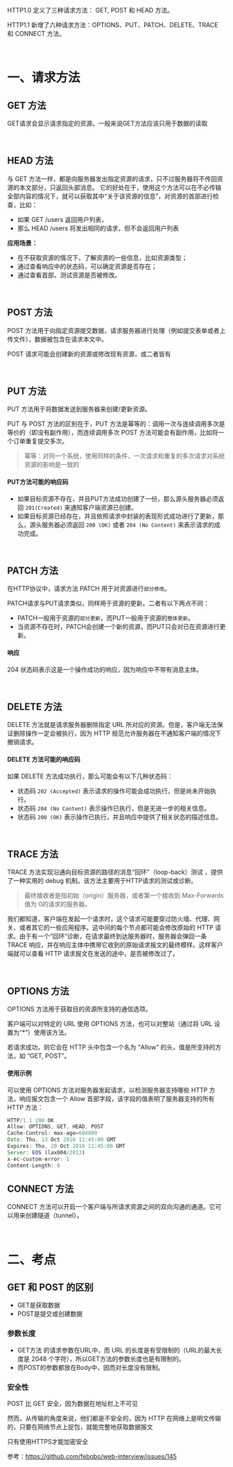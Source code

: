 HTTP1.0 定义了三种请求方法： GET, POST 和 HEAD 方法。

HTTP1.1 新增了六种请求方法：OPTIONS、PUT、PATCH、DELETE、TRACE 和 CONNECT 方法。

<br>

# 一、请求方法

## GET 方法

GET请求会显示请求指定的资源。一般来说GET方法应该只用于数据的读取

<br>

## HEAD 方法

与 GET 方法一样，都是向服务器发出指定资源的请求，只不过服务器将不传回资源的本文部分，只返回头部消息。
它的好处在于，使用这个方法可以在不必传输全部内容的情况下，就可以获取其中“关于该资源的信息”，对资源的首部进行检查，比如：

- 如果 GET /users 返回用户列表，
- 那么 HEAD /users 将发出相同的请求，但不会返回用户列表

**应用场景：**

- 在不获取资源的情况下，了解资源的一些信息，比如资源类型；
- 通过查看响应中的状态码，可以确定资源是否存在；
- 通过查看首部，测试资源是否被修改。

<br>

## POST 方法

POST 方法用于向指定资源提交数据，请求服务器进行处理（例如提交表单或者上传文件），数据被包含在请求本文中。

POST 请求可能会创建新的资源或修改现有资源，或二者皆有

<br>

## PUT 方法

PUT 方法用于将数据发送到服务器来创建/更新资源。

PUT 与 POST 方法的区别在于，PUT 方法是幂等的：调用一次与连续调用多次是等价的（即没有副作用），而连续调用多次 POST 方法可能会有副作用，比如将一个订单重复提交多次。

> 幂等：对同一个系统，使用同样的条件，一次请求和重复的多次请求对系统资源的影响是一致的

#### PUT方法可能的响应码
- 如果目标资源不存在，并且PUT方法成功创建了一份，那么源头服务器必须返回 `201(Created)` 来通知客户端资源已创建。
- 如果目标资源已经存在，并且依照请求中封装的表现形式成功进行了更新，那么，源头服务器必须返回 `200 (OK)`  或者 `204 (No Content)` 来表示请求的成功完成。


<br>


## PATCH 方法

在HTTP协议中，请求方法 PATCH 用于对资源进行`部分修改`。

PATCH请求与PUT请求类似，同样用于资源的更新。二者有以下两点不同：

- PATCH一般用于资源的`部分更新`，而PUT一般用于资源的`整体更新`。
- 当资源不存在时，PATCH会创建一个新的资源，而PUT只会对已在资源进行更新。


#### 响应

204 状态码表示这是一个操作成功的响应，因为响应中不带有消息主体。

<br>

## DELETE 方法

DELETE 方法就是请求服务器删除指定 URL 所对应的资源。但是，客户端无法保证删除操作一定会被执行，因为 HTTP 规范允许服务器在不通知客户端的情况下撤销请求。

#### DELETE 方法可能的响应码

如果 DELETE 方法成功执行，那么可能会有以下几种状态码：

- 状态码 `202 (Accepted)` 表示请求的操作可能会成功执行，但是尚未开始执行。
- 状态码 `204 (No Content)` 表示操作已执行，但是无进一步的相关信息。
- 状态码 `200 (OK)` 表示操作已执行，并且响应中提供了相关状态的描述信息。

<br>

## TRACE 方法

TRACE 方法实现沿通向目标资源的路径的消息“回环”（loop-back）测试 ，提供了一种实用的 debug 机制。该方法主要用于HTTP请求的测试或诊断。

> 最终接收者是指初始（origin）服务器，或者第一个接收到 Max-Forwards 值为 0的请求的服务器。

我们都知道，客户端在发起一个请求时，这个请求可能要穿过防火墙、代理、网关、或者其它的一些应用程序。这中间的每个节点都可能会修改原始的 HTTP 请求。由于有一个“回环”诊断，在请求最终到达服务器时，服务器会弹回一条 TRACE 响应，并在响应主体中携带它收到的原始请求报文的最终模样。这样客户端就可以查看 HTTP 请求报文在发送的途中，是否被修改过了。

<br>


## OPTIONS 方法

OPTIONS 方法用于获取目的资源所支持的通信选项。

客户端可以对特定的 URL 使用 OPTIONS 方法，也可以对整站（通过将 URL 设置为“*”）使用该方法。

若请求成功，则它会在 HTTP 头中包含一个名为 “Allow” 的头，值是所支持的方法，如 “GET, POST”。

#### 使用示例

可以使用 OPTIONS 方法对服务器发起请求，以检测服务器支持哪些 HTTP 方法，响应报文包含一个 Allow 首部字段，该字段的值表明了服务器支持的所有 HTTP 方法：

```js
HTTP/1.1 200 OK
Allow: OPTIONS, GET, HEAD, POST
Cache-Control: max-age=604800
Date: Thu, 13 Oct 2016 11:45:00 GMT
Expires: Thu, 20 Oct 2016 11:45:00 GMT
Server: EOS (lax004/2813)
x-ec-custom-error: 1
Content-Length: 0
```

## CONNECT 方法

CONNECT 方法可以开启一个客户端与所请求资源之间的双向沟通的通道。它可以用来创建隧道（tunnel）。

<br>

# 二、考点

## GET 和 POST 的区别

- GET是获取数据
- POST是提交或创建数据

### 参数长度

- GET方法 的请求参数在URL中，而 URL 的长度是有受限制的（URL的最大长度是 2048 个字符），所以GET方法的参数长度也是有限制的。
- 而POST的参数都放在Body中，因而对长度没有限制。

### 安全性
POST 比 GET 安全，因为数据在地址栏上不可见

然而，从传输的角度来说，他们都是不安全的，因为 HTTP 在网络上是明文传输的，只要在网络节点上捉包，就能完整地获取数据报文

只有使用HTTPS才能加密安全


参考：https://github.com/febobo/web-interview/issues/145
